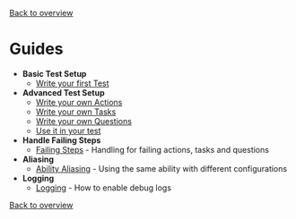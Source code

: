 [Back to overview](../../README.md)

# Guides

- **Basic Test Setup**
  - [Write your first Test](./basic_test_setup/writing_tests.md)
- **Advanced Test Setup**
  - [Write your own Actions](./advanced_test_setup/create_action.md)
  - [Write your own Tasks](./advanced_test_setup/create_task.md)
  - [Write your own Questions](./advanced_test_setup/create_question.md)
  - [Use it in your test](./advanced_test_setup/write_tests.md)
- **Handle Failing Steps**
  - [Failing Steps](./failing_steps/failing_steps.md) - Handling for failing actions, tasks and questions
- **Aliasing**
  - [Ability Aliasing](./ability_aliasing/ability_aliasing.md) - Using the same ability with different configurations
- **Logging**
  - [Logging](./logging/logging.md) - How to enable debug logs

[Back to overview](../../README.md)